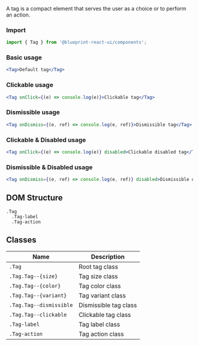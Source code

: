 A tag is a compact element that serves the user as a choice or to perform an action.

### Import
```jsx static
import { Tag } from '@blueprint-react-ui/components';
```

### Basic usage
```jsx padded
<Tag>Default tag</Tag>
```

### Clickable usage
```jsx padded
<Tag onClick={(e) => console.log(e)}>Clickable tag</Tag>
```

### Dismissible usage
```jsx padded
<Tag onDismiss={(e, ref) => console.log(e, ref)}>Dismissible tag</Tag>
```

### Clickable & Disabled usage
```jsx padded
<Tag onClick={(e) => console.log(e)} disabled>Clickable disabled tag</Tag>
```

### Dismissible & Disabled usage
```jsx padded
<Tag onDismiss={(e, ref) => console.log(e, ref)} disabled>Dismissible disabled tag</Tag>
```

## DOM Structure

``` static
.Tag
  .Tag-label
  .Tag-action
```

## Classes

| Name                                  | Description                                 |
| ------------------------------------- | ------------------------------------------- |
| `.Tag`                                | Root tag class         |
| `.Tag.Tag--{size}`                    | Tag size class         |
| `.Tag.Tag--{color}`                   | Tag color class         |
| `.Tag.Tag--{variant}`                 | Tag variant class         |
| `.Tag.Tag--dismissible`                             | Dismissible tag class         |
| `.Tag.Tag--clickable`                             | Clickable tag class         |
| `.Tag-label`                             | Tag label class         |
| `.Tag-action`                             | Tag action class         |
